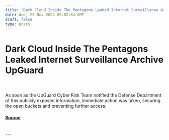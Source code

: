 ```yaml
---
title: "Dark Cloud Inside The Pentagons Leaked Internet Surveillance Archive UpGuard"
date: Wed, 20 Nov 2024 09:02:04 GMT
draft: false
type: posts
---
```

# Dark Cloud Inside The Pentagons Leaked Internet Surveillance Archive UpGuard

<br/>

<br/>
As soon as the UpGuard Cyber Risk Team notified the Defense Department of this publicly exposed information, immediate action was taken, securing the open buckets and preventing further access.

#### [Source](https://www.upguard.com/breaches/cloud-leak-centcom)

<br/>
---
